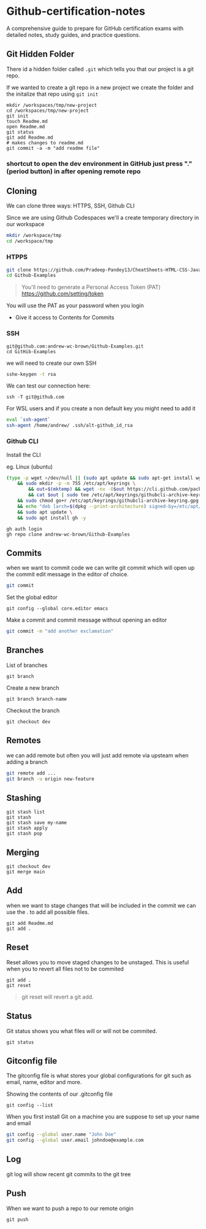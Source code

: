 # Github-certification-notes
A comprehensive guide to prepare for GitHub certification exams with detailed notes, study guides, and practice questions.

## Git Hidden Folder

There id a hidden folder called `.git` which tells you that our project is a git repo.

If we wanted to create a git repo in a new project we create the folder and the initalize that repo using `git init`

```
mkdir /workspaces/tmp/new-project
cd /workspaces/tmp/new-project
git init
touch Readme.md
open Readme.md
git status
git add Readme.md
# makes changes to readme.md
git commit -a -m "add readme file" 
```

### shortcut to open the dev environment in GitHub just press "." (period button) in after opening remote repo

## Cloning

We can clone three ways: HTTPS, SSH, Github CLI

Since we are using Github Codespaces we'll a create temporary directory in our workspace

```sh
mkdir /workspace/tmp
cd /workspace/tmp
```

### HTPPS

```sh
git clone https://github.com/Pradeep-Pandey13/CheatSheets-HTML-CSS-JavaScript.git
cd Github-Examples
```

>You'll need to generate a Personal Access Token (PAT)
https://github.com/setting/token

You will use the PAT as your password when you login

- Give it access to Contents for Commits

### SSH

```ssh
git@github.com:andrew-wc-brown/Github-Examples.git
cd GitHib-Examples
```

we will need to create our own SSH

```sh
sshe-keygen -t rsa
```

We can test our connection here:

```
ssh -T git@github.com
```

For WSL users and if you create a non default key you might need to add it

```sh
eval `ssh-agent`
ssh-agent /home/andrew/ .ssh/alt-github_id_rsa
```

### Github CLI

Install the CLI

eg. Linux (ubuntu)
```sh
(type -p wget >/dev/null || (sudo apt update && sudo apt-get install wget -y)) \
	&& sudo mkdir -p -m 755 /etc/apt/keyrings \
        && out=$(mktemp) && wget -nv -O$out https://cli.github.com/packages/githubcli-archive-keyring.gpg \
        && cat $out | sudo tee /etc/apt/keyrings/githubcli-archive-keyring.gpg > /dev/null \
	&& sudo chmod go+r /etc/apt/keyrings/githubcli-archive-keyring.gpg \
	&& echo "deb [arch=$(dpkg --print-architecture) signed-by=/etc/apt/keyrings/githubcli-archive-keyring.gpg] https://cli.github.com/packages stable main" | sudo tee /etc/apt/sources.list.d/github-cli.list > /dev/null \
	&& sudo apt update \
	&& sudo apt install gh -y
```

```
gh auth login
gh repo clone andrew-wc-brown/Github-Examples
```

## Commits

when we want to commit code we can write git commit which will open up the commit edit message in the editor of choice.

```sh
git commit
```

Set the global editor
```
git config --global core.editor emacs
```

Make a commit and commit message without opening an editor 
```sh
git commit -m "add another exclamation"
```

## Branches

List of branches

```
git branch
```

Create a new branch
```
git branch branch-name
```

Checkout the branch

```
git checkout dev
```

## Remotes

we can add remote but often you will just add remote via upsteam when adding a branch

```sh
git remote add ...
git branch -u origin new-feature
```

## Stashing 

```
git stash list
git stash
git stash save my-name
git stash apply
git stash pop
```

## Merging

```
git checkout dev
git merge main
```

## Add 

when we want to stage changes that will be included in the commit
we can use the . to add all possible files. 

```
git add Readme.md
git add .
```

## Reset

Reset allows you to move staged changes to be unstaged.
This is useful when you  to revert all files not to be commited

```
git add .
git reset
```

> git reset will revert a git add.

## Status 

Git status shows you what files will or will not be commited.

```
git status
```

## Gitconfig file

The gitconfig file is what stores your global configurations for git such as email, name, editor and more.

Showing the contents of our .gitconfig file
```
git config --list
```

When you first install Git on a machine you are suppose to set up your name and email

```sh
git config --global user.name "John Doe"
git config --global user.email johndoe@example.com
```

## Log

git log will show recent git commits to the git tree

## Push

When we want to push a repo to our remote origin

```
git push

```

